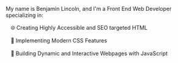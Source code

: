 My name is Benjamin Lincoln, and I'm a Front End Web Developer specializing in:

ㅤ🌐 Creating Highly Accessible and SEO targeted HTML

ㅤ🎨 Implementing Modern CSS Features

ㅤ🤖 Building Dynamic and Interactive Webpages with JavaScript

